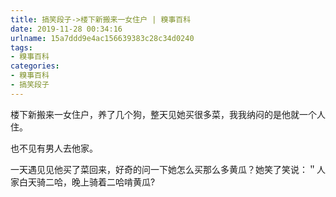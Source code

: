 ```yaml
---
title: 搞笑段子->楼下新搬来一女住户 | 糗事百科
date: 2019-11-28 00:34:16
urlname: 15a7ddd9e4ac156639383c28c34d0240
tags: 
- 糗事百科
categories:
- 糗事百科
- 搞笑段子
---
```

楼下新搬来一女住户，养了几个狗，整天见她买很多菜，我我纳闷的是他就一个人住。

也不见有男人去他家。

一天遇见见他买了菜回来，好奇的问一下她怎么买那么多黄瓜？她笑了笑说：＂人家白天骑二哈，晚上骑着二哈啃黄瓜?


